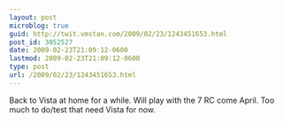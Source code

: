 ```yaml
---
layout: post
microblog: true
guid: http://twit.vmstan.com/2009/02/23/1243451653.html
post_id: 3052527
date: 2009-02-23T21:09:12-0600
lastmod: 2009-02-23T21:09:12-0600
type: post
url: /2009/02/23/1243451653.html
---
```

Back to Vista at home for a while. Will play with the 7 RC come April. Too much to do/test that need Vista for now.
